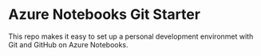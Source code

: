 # Azure Notebooks Git Starter
This repo makes it easy to set up a personal development environmet with Git and GitHub on Azure Notebooks.
